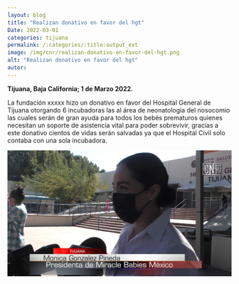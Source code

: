 ```yaml
---
layout: blog
title: "Realizan donativo en favor del hgt"
Date: 2022-03-01
categories: tijuana
permalink: /:categories/:title:output_ext
image: /img/cnr/realizan-donativo-en-favor-del-hgt.png
alt: "Realizan donativo en favor del hgt"
autor:
---
```


**Tijuana, Baja California; 1 de Marzo 2022.** 

La fundación xxxxx hizo un donativo en favor del Hospital General de Tijuana otorgando 6 incubadoras las al área de neonatología del nosocomio las cuales serán de gran ayuda para todos los bebés prematuros quienes necesitan un soporte de asistencia vital para poder sobrevivir, gracias a este donativo cientos de vidas serán salvadas ya que el Hospital Civil solo contaba con una sola incubadora.

<div id="carouselExampleSlidesOnly" class="carousel slide" data-ride="carousel">
  <div class="carousel-inner">
    <div class="carousel-item active">
       <img class="d-block w-100" src="/img/cnr/realizan-donativo-en-favor-del-hgt.png" loading="lazy"  alt="Realizan donativo en favor del hgt">
    </div>
  </div>
</div>